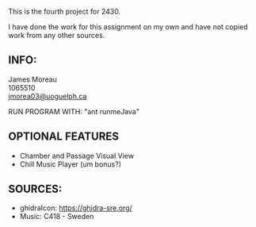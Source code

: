 This is the fourth project for 2430.

I have done the work for this assignment on my own and have not copied work from any other sources. 

INFO:
-
James Moreau<br/>
1065510<br/>
jmorea03@uoguelph.ca<br/>

RUN PROGRAM WITH:
 "ant runmeJava"
 
 OPTIONAL FEATURES
 -
 - Chamber and Passage Visual View
 - Chill Music Player (um bonus?)


SOURCES:<br/>
-
- ghidraIcon: https://ghidra-sre.org/ <br/>
- Music: C418 - Sweden <br/>

